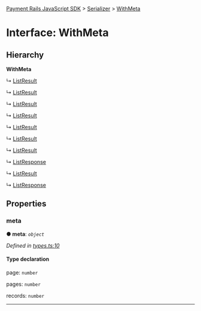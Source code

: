 [Payment Rails JavaScript SDK](../README.md) > [Serializer](../modules/serializer.md) > [WithMeta](../interfaces/serializer.withmeta.md)



# Interface: WithMeta

## Hierarchy

**WithMeta**

↳  [ListResult](apicall.listresult.md)




↳  [ListResult](batch.listresult.md)




↳  [ListResult](beneficialowner.listresult.md)




↳  [ListResult](compliancecheck.listresult.md)




↳  [ListResult](merchant.listresult.md)




↳  [ListResult](merchantbankaccount.listresult.md)




↳  [ListResult](payment.listresult.md)




↳  [ListResponse](recipient.listresponse.md)




↳  [ListResult](teammember.listresult.md)




↳  [ListResponse](user.listresponse.md)









## Properties
<a id="meta"></a>

###  meta

**●  meta**:  *`object`* 

*Defined in [types.ts:10](https://github.com/PaymentRails/javascript-sdk/blob/d7f3cdf/lib/types.ts#L10)*


#### Type declaration




 page: `number`






 pages: `number`






 records: `number`







___



